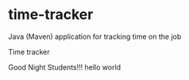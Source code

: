 # time-tracker
Java (Maven) application for tracking time on the job

Time tracker

Good Night Students!!!
hello world 
